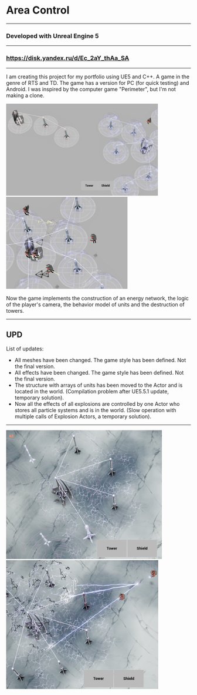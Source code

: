# Area Control
---
### Developed with Unreal Engine 5
---
### https://disk.yandex.ru/d/Ec_2aY_thAa_SA
---
I am creating this project for my portfolio using UE5 and C++. A game in the genre of RTS and TD. The game has a version for PC (for quick testing) and Android. I was inspired by the computer game "Perimeter", but I'm not making a clone.

<div>
<img src="https://github.com/arnemvend/arnemvend/blob/main/images/01_AC.jpg" height="250"/>
<img src="https://github.com/arnemvend/arnemvend/blob/main/images/02_AC.jpg" height="250"/>
</div>

Now the game implements the construction of an energy network, the logic of the player's camera, the behavior model of units and the destruction of towers.

---
UPD
---
List of updates:
- All meshes have been changed. The game style has been defined. Not the final version.
- All effects have been changed. The game style has been defined. Not the final version.
- The structure with arrays of units has been moved to the Actor and is located in the world. (Compilation problem after UE5.5.1 update, temporary solution).
- Now all the effects of all explosions are controlled by one Actor who stores all particle systems and is in the world. (Slow operation with multiple calls of Explosion Actors, a temporary solution).
---
<div>
<img src="https://github.com/arnemvend/arnemvend/blob/main/images/03_AC.jpg" height="350"/>
<img src="https://github.com/arnemvend/arnemvend/blob/main/images/04_AC.jpg" height="350"/>
</div>
